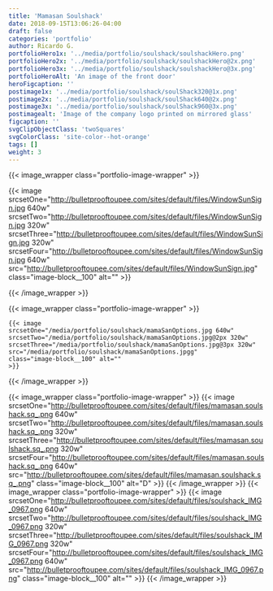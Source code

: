 ```yaml
---
title: 'Mamasan Soulshack'
date: 2018-09-15T13:06:26-04:00
draft: false
categories: 'portfolio'
author: Ricardo G.
portfolioHero1x: '../media/portfolio/soulshack/soulshackHero.png'
portfolioHero2x: '../media/portfolio/soulshack/soulshackHero@2x.png'
portfolioHero3x: '../media/portfolio/soulshack/soulshackHero@3x.png'
portfolioHeroAlt: 'An image of the front door'
heroFigcaption: ''
postimage1x: '../media/portfolio/soulshack/soulShack320@1x.png'
postimage2x: '../media/portfolio/soulshack/soulShack640@2x.png'
postimage3x: '../media/portfolio/soulshack/soulShack960@3x.png'
postimagealt: 'Image of the company logo printed on mirrored glass'
figcaption: ''
svgClipObjectClass: 'twoSquares'
svgColorClass: 'site-color--hot-orange'
tags: []
weight: 3
---
```


{{< image_wrapper class="portfolio-image-wrapper" >}}

{{< image srcsetOne="http://bulletprooftoupee.com/sites/default/files/WindowSunSign.jpg 640w" srcsetTwo="http://bulletprooftoupee.com/sites/default/files/WindowSunSign.jpg 320w" srcsetThree="http://bulletprooftoupee.com/sites/default/files/WindowSunSign.jpg 320w" srcsetFour="http://bulletprooftoupee.com/sites/default/files/WindowSunSign.jpg 640w" src="http://bulletprooftoupee.com/sites/default/files/WindowSunSign.jpg" class="image-block__100" alt="" >}}

{{< /image_wrapper >}}

{{< image_wrapper class="portfolio-image-wrapper" >}}

    {{< image
    srcsetOne="/media/portfolio/soulshack/mamaSanOptions.jpg 640w"
    srcsetTwo="/media/portfolio/soulshack/mamaSanOptions.jpg@2px 320w"
    srcsetThree="/media/portfolio/soulshack/mamaSanOptions.jpg@3px 320w"
    src="/media/portfolio/soulshack/mamaSanOptions.jpgg"
    class="image-block__100" alt=""
    >}}

{{< /image_wrapper >}}

{{< image_wrapper class="portfolio-image-wrapper" >}}
{{< image srcsetOne="http://bulletprooftoupee.com/sites/default/files/mamasan.soulshack.sq_.png 640w" srcsetTwo="http://bulletprooftoupee.com/sites/default/files/mamasan.soulshack.sq_.png 320w" srcsetThree="http://bulletprooftoupee.com/sites/default/files/mamasan.soulshack.sq_.png 320w" srcsetFour="http://bulletprooftoupee.com/sites/default/files/mamasan.soulshack.sq_.png 640w" src="http://bulletprooftoupee.com/sites/default/files/mamasan.soulshack.sq_.png" class="image-block__100" alt="D" >}}
{{< /image_wrapper >}}
{{< image_wrapper class="portfolio-image-wrapper" >}}
{{< image srcsetOne="http://bulletprooftoupee.com/sites/default/files/soulshack_IMG_0967.png 640w" srcsetTwo="http://bulletprooftoupee.com/sites/default/files/soulshack_IMG_0967.png 320w" srcsetThree="http://bulletprooftoupee.com/sites/default/files/soulshack_IMG_0967.png 320w" srcsetFour="http://bulletprooftoupee.com/sites/default/files/soulshack_IMG_0967.png 640w" src="http://bulletprooftoupee.com/sites/default/files/soulshack_IMG_0967.png" class="image-block__100" alt="" >}}
{{< /image_wrapper >}}
